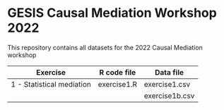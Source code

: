 # GESIS Causal Mediation Workshop 2022
This repository contains all datasets for the 2022 Causal Mediation workshop

| Exercise                    | R code file    | Data file      |
| --------------------------- | -------------  | -------------- |
| 1 - Statistical mediation   | exercise1.R    | exercise1.csv  |
|                             |                | exercise1b.csv | 
